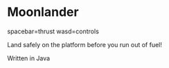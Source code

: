 # Moonlander

spacebar=thrust
wasd=controls

Land safely on the platform before you run out of fuel!

Written in Java
